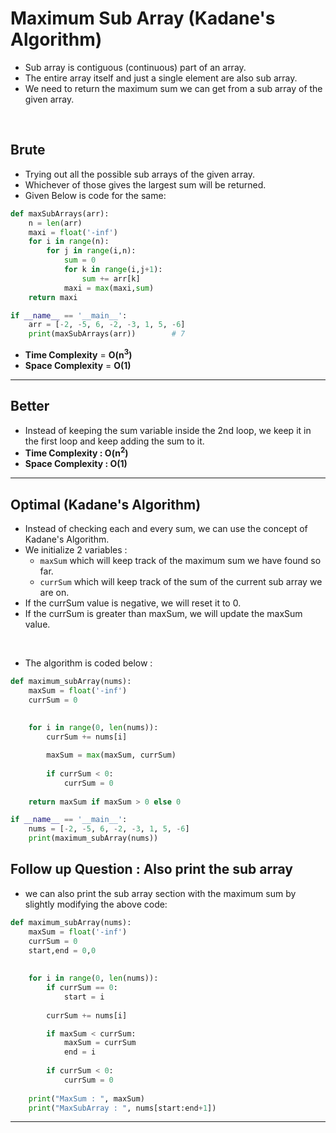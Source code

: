 # Maximum Sub Array (Kadane's Algorithm)

- Sub array is contiguous (continuous) part of an array. 
- The entire array itself and just a single element are also sub array.
- We need to return the maximum sum we can get from a sub array of the given array.

<br>

## Brute

- Trying out all the possible sub arrays of the given array.
- Whichever of those gives the largest sum will be returned.
- Given Below is code for the same:

```python
def maxSubArrays(arr):
    n = len(arr)
    maxi = float('-inf')
    for i in range(n):
        for j in range(i,n):
            sum = 0
            for k in range(i,j+1):
                sum += arr[k]
            maxi = max(maxi,sum)
    return maxi

if __name__ == '__main__':
    arr = [-2, -5, 6, -2, -3, 1, 5, -6]
    print(maxSubArrays(arr))        # 7
```
- **Time Complexity** = **O(n<sup>3</sup>)**
- **Space Complexity** = **O(1)**

---

## Better 

- Instead of keeping the sum variable inside the 2nd loop, we keep it in the first loop and keep adding the sum to it.
- **Time Complexity : O(n<sup>2</sup>)**
- **Space Complexity : O(1)**

---

## Optimal (Kadane's Algorithm)

- Instead of checking each and every sum, we can use the concept of Kadane's Algorithm.
- We initialize 2 variables :
  - `maxSum` which will keep track of the maximum sum we have found so far.
  - `currSum` which will keep track of the sum of the current sub array we are on.
- If the currSum value is negative, we will reset it to 0.
- If the currSum is greater than maxSum, we will update the maxSum value.

<br>

- The algorithm is coded below : 
  
```python
def maximum_subArray(nums):
    maxSum = float('-inf')
    currSum = 0
    
    
    for i in range(0, len(nums)):
        currSum += nums[i]

        maxSum = max(maxSum, currSum)
        
        if currSum < 0:
            currSum = 0
    
    return maxSum if maxSum > 0 else 0

if __name__ == '__main__':
    nums = [-2, -5, 6, -2, -3, 1, 5, -6]
    print(maximum_subArray(nums))
```

## Follow up Question : Also print the sub array

- we can also print the sub array section with the maximum sum by slightly modifying the above code:

```python 
def maximum_subArray(nums):
    maxSum = float('-inf')
    currSum = 0
    start,end = 0,0
    
    
    for i in range(0, len(nums)):
        if currSum == 0:
            start = i
        
        currSum += nums[i]

        if maxSum < currSum:
            maxSum = currSum
            end = i
        
        if currSum < 0:
            currSum = 0
    
    print("MaxSum : ", maxSum)
    print("MaxSubArray : ", nums[start:end+1])
```

---